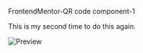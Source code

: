 FrontendMentor-QR code component-1

This is my second time to do this again. 

![Preview](https://github.com/paiveryhappy/QR-code-component-1/assets/62796619/4d26d57e-2d1e-4c7b-81cf-d1836ee6418c)
